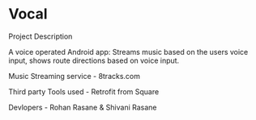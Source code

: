 Vocal
=====

Project Description

A voice operated Android app: Streams music based on the
users voice input, shows route directions based on voice input.

Music Streaming service - 8tracks.com

Third party Tools used - Retrofit from Square

Devlopers - Rohan Rasane &amp; Shivani Rasane
